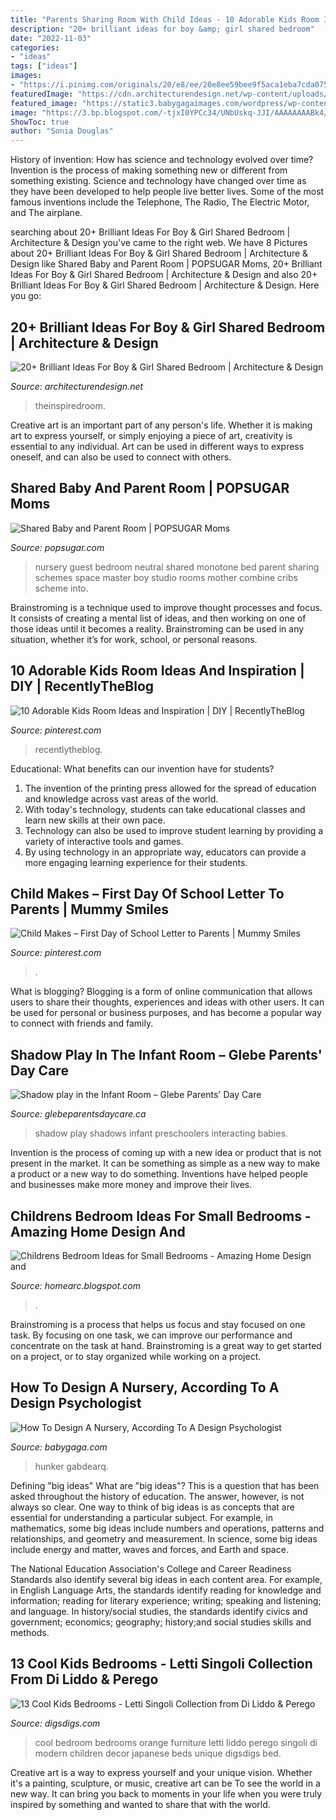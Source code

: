```yaml
---
title: "Parents Sharing Room With Child Ideas - 10 Adorable Kids Room Ideas And Inspiration"
description: "20+ brilliant ideas for boy &amp; girl shared bedroom"
date: "2022-11-03"
categories:
- "ideas"
tags: ["ideas"]
images:
- "https://i.pinimg.com/originals/20/e8/ee/20e8ee59bee9f5aca1eba7cda07551d6.jpg"
featuredImage: "https://cdn.architecturendesign.net/wp-content/uploads/2015/05/AD-Shared-Bedroom-Boy-Girl-11.jpg"
featured_image: "https://static3.babygagaimages.com/wordpress/wp-content/uploads/2020/03/SEO_Nursery_Neutral_1250x750.jpeg"
image: "https://3.bp.blogspot.com/-tjxI0YPCc34/UNbUskq-JJI/AAAAAAAABk4/9fW1OAphhaU/s1600/childrens-bedroom-ideas-for-small-bedrooms-5.jpg"
ShowToc: true
author: "Sonia Douglas"
---
```



History of invention: How has science and technology evolved over time?
Invention is the process of making something new or different from something existing. Science and technology have changed over time as they have been developed to help people live better lives. Some of the most famous inventions include the Telephone, The Radio, The Electric Motor, and The airplane.

	

		
searching about 20+ Brilliant Ideas For Boy &amp; Girl Shared Bedroom | Architecture &amp; Design you've came to the right web. We have 8 Pictures about 20+ Brilliant Ideas For Boy &amp; Girl Shared Bedroom | Architecture &amp; Design like Shared Baby and Parent Room | POPSUGAR Moms, 20+ Brilliant Ideas For Boy &amp; Girl Shared Bedroom | Architecture &amp; Design and also 20+ Brilliant Ideas For Boy &amp; Girl Shared Bedroom | Architecture &amp; Design. Here you go:
		
    
## 20+ Brilliant Ideas For Boy &amp; Girl Shared Bedroom | Architecture &amp; Design

<img loading=lazy src="https://cdn.architecturendesign.net/wp-content/uploads/2015/05/AD-Shared-Bedroom-Boy-Girl-11.jpg" onerror="this.onerror=null;this.src='https://tse2.mm.bing.net/th?id=OIP.M9NgNSClFaWhnGIqWUev_AHaJ4&amp;pid=15.1';" alt="20+ Brilliant Ideas For Boy &amp; Girl Shared Bedroom | Architecture &amp; Design">

_Source: architecturendesign.net_

>theinspiredroom. 

	

Creative art is an important part of any person's life. Whether it is making art to express yourself, or simply enjoying a piece of art, creativity is essential to any individual. Art can be used in different ways to express oneself, and can also be used to connect with others.

    
## Shared Baby And Parent Room | POPSUGAR Moms

<img loading=lazy src="http://media3.popsugar-assets.com/files/thumbor/GNkuaD7cBf4KD2JsfzqqUEJjgjI=/fit-in/1024x1024/2012/08/33/4/192/1922664/8f29ea8f37e32c64_STUDIO_1208_Chic_Maternity_Session_09.JPG" onerror="this.onerror=null;this.src='https://tse4.mm.bing.net/th?id=OIP.wIbQWDGJSgWBuwCXsMyargHaLH&amp;pid=15.1';" alt="Shared Baby and Parent Room | POPSUGAR Moms">

_Source: popsugar.com_

>nursery guest bedroom neutral shared monotone bed parent sharing schemes space master boy studio rooms mother combine cribs scheme into. 

	

Brainstroming is a technique used to improve thought processes and focus. It consists of creating a mental list of ideas, and then working on one of those ideas until it becomes a reality. Brainstroming can be used in any situation, whether it’s for work, school, or personal reasons.

    
## 10 Adorable Kids Room Ideas And Inspiration | DIY | RecentlyTheBlog

<img loading=lazy src="https://i.pinimg.com/originals/20/e8/ee/20e8ee59bee9f5aca1eba7cda07551d6.jpg" onerror="this.onerror=null;this.src='https://tse2.mm.bing.net/th?id=OIP.0uY7kHLelu5ZyKjp3yKwyAHaKl&amp;pid=15.1';" alt="10 Adorable Kids Room Ideas and Inspiration | DIY | RecentlyTheBlog">

_Source: pinterest.com_

>recentlytheblog. 

	

Educational: What benefits can our invention have for students?
1. The invention of the printing press allowed for the spread of education and knowledge across vast areas of the world.
2. With today's technology, students can take educational classes and learn new skills at their own pace.
3. Technology can also be used to improve student learning by providing a variety of interactive tools and games.
4. By using technology in an appropriate way, educators can provide a more engaging learning experience for their students.

    
## Child Makes – First Day Of School Letter To Parents | Mummy Smiles

<img loading=lazy src="https://s-media-cache-ak0.pinimg.com/736x/1c/29/d8/1c29d827c695d43a287ad9f171f57881.jpg" onerror="this.onerror=null;this.src='https://tse3.mm.bing.net/th?id=OIP.auDG09gt3c1sKycq6QgSbwHaJ6&amp;pid=15.1';" alt="Child Makes – First Day of School Letter to Parents | Mummy Smiles">

_Source: pinterest.com_

>. 

	

What is blogging?
Blogging is a form of online communication that allows users to share their thoughts, experiences and ideas with other users. It can be used for personal or business purposes, and has become a popular way to connect with friends and family.

    
## Shadow Play In The Infant Room – Glebe Parents&#039; Day Care

<img loading=lazy src="http://glebeparentsdaycare.ca/wp-content/uploads/2016/04/shadows_03.jpg" onerror="this.onerror=null;this.src='https://tse2.mm.bing.net/th?id=OIP.0uH8vH1glRWQZ2DzYXayCAHaLF&amp;pid=15.1';" alt="Shadow play in the Infant Room – Glebe Parents&#039; Day Care">

_Source: glebeparentsdaycare.ca_

>shadow play shadows infant preschoolers interacting babies. 

	

Invention is the process of coming up with a new idea or product that is not present in the market. It can be something as simple as a new way to make a product or a new way to do something. Inventions have helped people and businesses make more money and improve their lives.

    
## Childrens Bedroom Ideas For Small Bedrooms - Amazing Home Design And

<img loading=lazy src="https://3.bp.blogspot.com/-tjxI0YPCc34/UNbUskq-JJI/AAAAAAAABk4/9fW1OAphhaU/s1600/childrens-bedroom-ideas-for-small-bedrooms-5.jpg" onerror="this.onerror=null;this.src='https://tse4.mm.bing.net/th?id=OIP.gF63820uPspk1mB3MkITcwHaF7&amp;pid=15.1';" alt="Childrens Bedroom Ideas for Small Bedrooms - Amazing Home Design and">

_Source: homearc.blogspot.com_

>. 

	

Brainstroming is a process that helps us focus and stay focused on one task. By focusing on one task, we can improve our performance and concentrate on the task at hand. Brainstroming is a great way to get started on a project, or to stay organized while working on a project.

    
## How To Design A Nursery, According To A Design Psychologist

<img loading=lazy src="https://static3.babygagaimages.com/wordpress/wp-content/uploads/2020/03/SEO_Nursery_Neutral_1250x750.jpeg" onerror="this.onerror=null;this.src='https://tse1.mm.bing.net/th?id=OIP.TA3o4whAOd8wstTDlaAY7gHaD5&amp;pid=15.1';" alt="How To Design A Nursery, According To A Design Psychologist">

_Source: babygaga.com_

>hunker gabdearq. 

	

Defining "big ideas"
What are "big ideas"? This is a question that has been asked throughout the history of education. The answer, however, is not always so clear.
One way to think of big ideas is as concepts that are essential for understanding a particular subject. For example, in mathematics, some big ideas include numbers and operations, patterns and relationships, and geometry and measurement. In science, some big ideas include energy and matter, waves and forces, and Earth and space.

The National Education Association's College and Career Readiness Standards also identify several big ideas in each content area. For example, in English Language Arts, the standards identify reading for knowledge and information; reading for literary experience; writing; speaking and listening; and language. In history/social studies, the standards identify civics and government; economics; geography; history;and social studies skills and methods.

    
## 13 Cool Kids Bedrooms - Letti Singoli Collection From Di Liddo &amp; Perego

<img loading=lazy src="http://www.digsdigs.com/photos/cool-kids-bedroom-9.jpg" onerror="this.onerror=null;this.src='https://tse1.mm.bing.net/th?id=OIP.xZ77N_Ya8uTU_WhQuCPqhgHaGc&amp;pid=15.1';" alt="13 Cool Kids Bedrooms - Letti Singoli Collection from Di Liddo &amp; Perego">

_Source: digsdigs.com_

>cool bedroom bedrooms orange furniture letti liddo perego singoli di modern children decor japanese beds unique digsdigs bed. 

	

Creative art is a way to express yourself and your unique vision. Whether it's a painting, sculpture, or music, creative art can be To see the world in a new way. It can bring you back to moments in your life when you were truly inspired by something and wanted to share that with the world.


